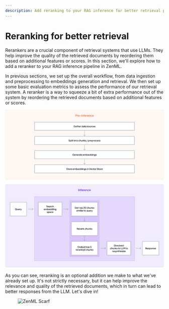 ```yaml
---
description: Add reranking to your RAG inference for better retrieval performance.
---
```


# Reranking for better retrieval

Rerankers are a crucial component of retrieval systems that use LLMs. They help improve the quality of the retrieved documents by reordering them based on additional features or scores. In this section, we'll explore how to add a reranker to your RAG inference pipeline in ZenML.

In previous sections, we set up the overall workflow, from data ingestion and preprocessing to embeddings generation and retrieval. We then set up some basic evaluation metrics to assess the performance of our retrieval system. A reranker is a way to squeeze a bit of extra performance out of the system by reordering the retrieved documents based on additional features or scores.

![](../../../.gitbook/assets/reranking-workflow.png)

As you can see, reranking is an optional addition we make to what we've already set up. It's not strictly necessary, but it can help improve the relevance and quality of the retrieved documents, which in turn can lead to better responses from the LLM. Let's dive in!

<figure><img src="https://static.scarf.sh/a.png?x-pxid=f0b4f458-0a54-4fcd-aa95-d5ee424815bc" alt="ZenML Scarf"><figcaption></figcaption></figure>
